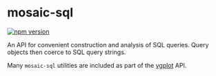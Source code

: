 # mosaic-sql

[![npm version](https://img.shields.io/npm/v/@uwdata/mosaic-sql.svg)](https://www.npmjs.com/package/@uwdata/mosaic-sql)

An API for convenient construction and analysis of SQL queries. Query objects then coerce to SQL query strings.

Many `mosaic-sql` utilities are included as part of the [vgplot](https://github.com/uwdata/mosaic/tree/main/packages/vgplot) API.
